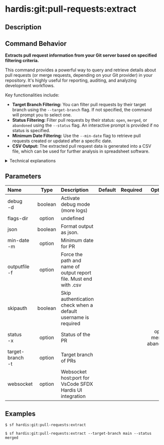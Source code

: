 <!-- This file has been generated with command 'sf hardis:doc:plugin:generate'. Please do not update it manually or it may be overwritten -->
# hardis:git:pull-requests:extract

## Description


## Command Behavior

**Extracts pull request information from your Git server based on specified filtering criteria.**

This command provides a powerful way to query and retrieve details about pull requests (or merge requests, depending on your Git provider) in your repository. It's highly useful for reporting, auditing, and analyzing development workflows.

Key functionalities include:

- **Target Branch Filtering:** You can filter pull requests by their target branch using the `--target-branch` flag. If not specified, the command will prompt you to select one.
- **Status Filtering:** Filter pull requests by their status: `open`, `merged`, or `abandoned` using the `--status` flag. An interactive prompt is provided if no status is specified.
- **Minimum Date Filtering:** Use the `--min-date` flag to retrieve pull requests created or updated after a specific date.
- **CSV Output:** The extracted pull request data is generated into a CSV file, which can be used for further analysis in spreadsheet software.

<details>
<summary>Technical explanations</summary>

The command's technical implementation involves interacting with a Git provider's API:

- **Git Provider Abstraction:** It uses the `GitProvider.getInstance(true)` to abstract away the specifics of different Git platforms (e.g., GitHub, GitLab, Azure DevOps). This ensures the command can work across various environments.
- **API Calls:** The `gitProvider.listPullRequests()` method is called with a `prConstraint` object that encapsulates the filtering criteria (target branch, minimum date, status).
- **Interactive Prompts:** The `prompts` library is used to interactively gather input from the user for the target branch and pull request status if they are not provided as command-line flags.
- **Date Handling:** The `moment` library is used to parse and handle date inputs for the `--min-date` flag.
- **CSV Generation:** The `generateCsvFile` utility is responsible for converting the retrieved pull request data into a CSV format, and `generateReportPath` determines the output file location.
- **Error Handling:** It includes error handling for cases where a Git provider cannot be identified.
</details>


## Parameters

| Name                 |  Type   | Description                                                       | Default | Required |            Options            |
|:---------------------|:-------:|:------------------------------------------------------------------|:-------:|:--------:|:-----------------------------:|
| debug<br/>-d         | boolean | Activate debug mode (more logs)                                   |         |          |                               |
| flags-dir            | option  | undefined                                                         |         |          |                               |
| json                 | boolean | Format output as json.                                            |         |          |                               |
| min-date<br/>-m      | option  | Minimum date for PR                                               |         |          |                               |
| outputfile<br/>-f    | option  | Force the path and name of output report file. Must end with .csv |         |          |                               |
| skipauth             | boolean | Skip authentication check when a default username is required     |         |          |                               |
| status<br/>-x        | option  | Status of the PR                                                  |         |          | open<br/>merged<br/>abandoned |
| target-branch<br/>-t | option  | Target branch of PRs                                              |         |          |                               |
| websocket            | option  | Websocket host:port for VsCode SFDX Hardis UI integration         |         |          |                               |

## Examples

```shell
$ sf hardis:git:pull-requests:extract
```

```shell
$ sf hardis:git:pull-requests:extract --target-branch main --status merged
```


